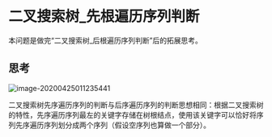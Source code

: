 # 二叉搜索树_先根遍历序列判断

本问题是做完“二叉搜索树_后根遍历序列判断”后的拓展思考。

## 思考

![image-20200425011235441](E:\学习笔记\questions\编程题\markdown图片\image-20200425011235441.png)

二叉搜索树先序遍历序列的判断与后序遍历序列的判断思想相同：根据二叉搜索树的特性，先序遍历序列最左的关键字存储在树根结点，使用该关键字可以恰好将序列先序遍历序列划分成两个序列（假设空序列也算做一个部分）。